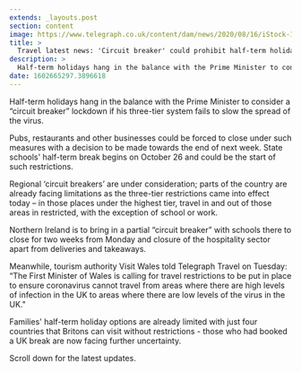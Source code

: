 ```yaml
--- 
extends: _layouts.post 
section: content 
image: https://www.telegraph.co.uk/content/dam/news/2020/08/16/iStock-176907548_trans_NvBQzQNjv4Bq8a-22Vlh2P_oUKqIJlQj66atyBNcOBk0HvXWzrj0hKY.jpg?impolicy=logo-overlay 
title: > 
  Travel latest news: 'Circuit breaker' could prohibit half-term holidays 
description: > 
  Half-term holidays hang in the balance with the Prime Minister to consider a “circuit breaker” lockdown if his three-tier system fails to slow the spread of the virus.Pubs, restaurants and other businesses could be forced to close under such measures with a decision to be made towards the end of next week.State schools' half-term break begins on October 26 and could be the start of such restrictions.Northern Ireland is to bring in a partial “circuit breaker” with schools there to close for two weeks from Monday and closure of the hospitality sector apart from deliveries and takeaways.Families' half-term holiday options are already limited with just four countries that Britons can visit without restrictions - those who had booked a UK break are now facing further uncertainty. 
date: 1602665297.3896618 
--- 
```

Half-term holidays hang in the balance with the Prime Minister to consider a “circuit breaker” lockdown if his three-tier system fails to slow the spread of the virus.

Pubs, restaurants and other businesses could be forced to close under such measures with a decision to be made towards the end of next week. State schools' half-term break begins on October 26 and could be the start of such restrictions.

Regional ‘circuit breakers’ are under consideration; parts of the country are already facing limitations as the three-tier restrictions came into effect today – in those places under the highest tier, travel in and out of those areas in restricted, with the exception of school or work.

Northern Ireland is to bring in a partial “circuit breaker” with schools there to close for two weeks from Monday and closure of the hospitality sector apart from deliveries and takeaways.

Meanwhile, tourism authority Visit Wales told Telegraph Travel on Tuesday: “The First Minister of Wales is calling for travel restrictions to be put in place to ensure coronavirus cannot travel from areas where there are high levels of infection in the UK to areas where there are low levels of the virus in the UK."

Families' half-term holiday options are already limited with just four countries that Britons can visit without restrictions - those who had booked a UK break are now facing further uncertainty.

Scroll down for the latest updates.
